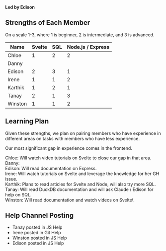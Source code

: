 **Led by Edison**

## Strengths of Each Member

On a scale 1-3, where 1 is beginner, 2 is intermediate, and 3 is advanced.

| Name    | Svelte | SQL | Node.js / Express |
| ------- | ------ | --- | ----------------- |
| Chloe   | 1      | 2   | 2                 |
| Danny   |        |     |                   |
| Edison  | 2      | 3   | 1                 |
| Irene   | 1      | 1   | 2                 |
| Karthik | 1      | 2   | 1                 |
| Tanay   | 2      | 1   | 3                 |
| Winston | 1      | 1   | 2                 |

## Learning Plan

Given these strengths, we plan on pairing members who have experience in different areas on tasks with members who have less experience.

Our most significant gap in experience comes in the frontend.

Chloe: Will watch video tutorials on Svelte to close our gap in that area.\
Danny:\
Edison: Will read documentation on Express.\
Irene: Will watch tutorials on Svelte and leverage the knowledge for her GH issue.\
Karthik: Plans to read articles for Svelte and Node, will also try more SQL.\
Tanay: Will read DuckDB documentation and will ask Claude / Edison for help on SQL.\
Winston: Will read documentation and watch videos on Svelte\

## Help Channel Posting
- Tanay posted in JS Help
- Irene posted in Git Help
- Winston posted in JS Help
- Edison posted in JS Help
